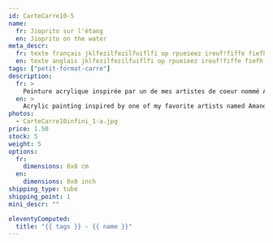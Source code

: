 ```yaml
---
id: CarteCarre10-5
name:
  fr: Jioprito sur l'étang
  en: Jioprito on the water
meta_descr:
  fr: texte français jklfezilfezilfuiflfi op rpueieez ireuf!fiffe fiefh hfhslfhsfh dfhds fdsfdsifdshfids
  en: texte anglais jklfezilfezilfuiflfi op rpueieez ireuf!fiffe fiefh hfhslfhsfh dfhds fdsfdsifdshfids
tags: ["petit-format-carre"]
description:
  fr: >
    Peinture acrylique inspirée par un de mes artistes de coeur nommé Amano Yoshitaka, en apposant les traits de ce couple à l'encre de chine, contrastant avec le fond coloré.
  en: >
    Acrylic painting inspired by one of my favorite artists named Amano Yoshitaka, applying the features of this couple in Indian ink, contrasting with the colored background.
photos:
  - CarteCarre10infini_1-a.jpg
price: 1.50
stock: 5
weight: 5
options:
  fr:
    dimensions: 8x8 cm
  en:
    dimensions: 8x8 inch
shipping_type: tube
shipping_point: 1
mini_descr: ""

eleventyComputed:
  title: "{{ tags }} - {{ name }}"
---
```

